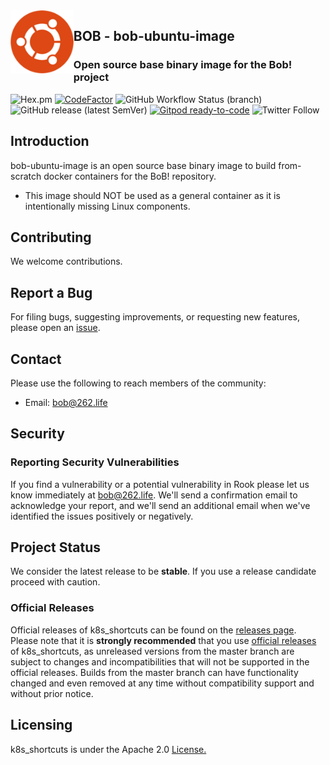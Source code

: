 <img alt="bob" align="left" src="library-ubuntu-logo.png" width="20%" height="20%">



## BOB - bob-ubuntu-image
### Open source base binary image for the Bob! project

![Hex.pm](https://img.shields.io/hexpm/l/apa)
[![CodeFactor](https://www.codefactor.io/repository/github/262life/bob-ubuntu-image/badge)](https://www.codefactor.io/repository/github/262life/bob-ubuntu-image)
![GitHub Workflow Status (branch)](https://img.shields.io/github/workflow/status/262life/bob-ubuntu-image/release/v0.9.14?label=build%20v0.9.14)
![GitHub release (latest SemVer)](https://img.shields.io/github/v/release/262life/bob-ubuntu-image)
[![Gitpod ready-to-code](https://img.shields.io/badge/Gitpod-ready--to--code-blue?logo=gitpod)](https://gitpod.io/#https://github.com/262life/bob-ubuntu-image)
![Twitter Follow](https://img.shields.io/twitter/follow/262life?style=social)
## Introduction 
bob-ubuntu-image is an open source base binary image to build from-scratch docker containers for the BoB! repository.  
 * This image should NOT be used as a general container as it is intentionally missing Linux components.
 
## Contributing

We welcome contributions. 

## Report a Bug

For filing bugs, suggesting improvements, or requesting new features, please open an [issue](https://github.com/262life/k8s_shortcuts/issues).

## Contact

Please use the following to reach members of the community:

- Email: [bob@262.life](mailto:bob@262.life)

## Security

### Reporting Security Vulnerabilities

If you find a vulnerability or a potential vulnerability in Rook please let us know immediately at
[bob@262.life](mailto:bob@262.life). We'll send a confirmation email to acknowledge your
report, and we'll send an additional email when we've identified the issues positively or
negatively.


## Project Status

We consider the latest release to be **stable**.  If you use a release candidate proceed with caution. 


### Official Releases

Official releases of k8s_shortcuts can be found on the [releases page](https://github.com/262life/bob-ubuntu-image/releases).
Please note that it is **strongly recommended** that you use [official releases](https://github.com/262life/bob-ubuntu-image/releases) of k8s_shortcuts, as unreleased versions from the master branch are subject to changes and incompatibilities that will not be supported in the official releases.
Builds from the master branch can have functionality changed and even removed at any time without compatibility support and without prior notice.

## Licensing

k8s_shortcuts is under the Apache 2.0 [License.](LICENSE)

